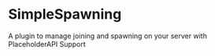 # SimpleSpawning
A plugin to manage joining and spawning on your server with PlaceholderAPI Support
